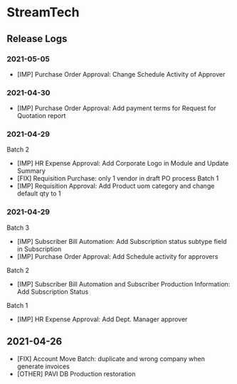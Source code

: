 # StreamTech

## Release Logs


### 2021-05-05
- [IMP] Purchase Order Approval: Change Schedule Activity of Approver

### 2021-04-30
- [IMP] Purchase Order Approval: Add payment terms for Request for Quotation report

### 2021-04-29
Batch 2
- [IMP] HR Expense Approval: Add Corporate Logo in Module and Update Summary
- [FIX] Requisition Purchase: only 1 vendor in draft PO process
Batch 1
- [IMP] Requisition Approval: Add Product uom category and change default qty to 1

### 2021-04-29
Batch 3
- [IMP] Subscriber Bill Automation: Add Subscription status subtype field in Subscription
- [IMP] Purchase Order Approval: Add Schedule activity for approvers 

Batch 2
- [IMP] Subscriber Bill Automation and Subscriber Production Information: Add Subscription Status

Batch 1
- [IMP] HR Expense Approval: Add Dept. Manager approver

## 2021-04-26
- [FIX] Account Move Batch: duplicate and wrong company when generate invoices
- [OTHER] PAVI DB Production restoration
